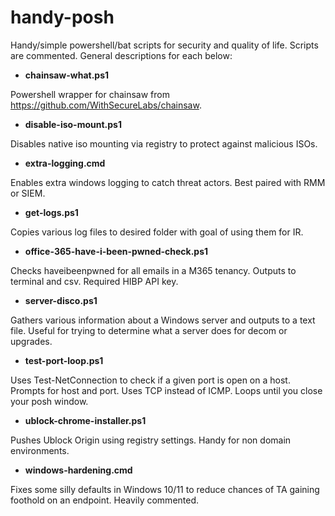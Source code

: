 # handy-posh
Handy/simple powershell/bat scripts for security and quality of life. Scripts are commented. General descriptions for each below:

- **chainsaw-what.ps1**

Powershell wrapper for chainsaw from https://github.com/WithSecureLabs/chainsaw.

- **disable-iso-mount.ps1**

Disables native iso mounting via registry to protect against malicious ISOs.

- **extra-logging.cmd**

Enables extra windows logging to catch threat actors. Best paired with RMM or SIEM.

- **get-logs.ps1**

Copies various log files to desired folder with goal of using them for IR.

- **office-365-have-i-been-pwned-check.ps1**

Checks haveibeenpwned for all emails in a M365 tenancy. Outputs to terminal and csv. Required HIBP API key.

- **server-disco.ps1**

Gathers various information about a Windows server and outputs to a text file. Useful for trying to determine what a server does for decom or upgrades.

- **test-port-loop.ps1**

Uses Test-NetConnection to check if a given port is open on a host. Prompts for host and port. Uses TCP instead of ICMP. Loops until you close your posh window.

- **ublock-chrome-installer.ps1**

Pushes Ublock Origin using registry settings. Handy for non domain environments.

- **windows-hardening.cmd**

Fixes some silly defaults in Windows 10/11 to reduce chances of TA gaining foothold on an endpoint. Heavily commented.
